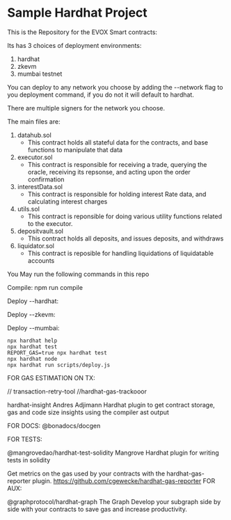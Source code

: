 # Sample Hardhat Project

This is the Repository for the EVOX Smart contracts:

Its has 3 choices of deployment environments:

1. hardhat 
2. zkevm
3. mumbai testnet

You can deploy to any network you choose by adding the --network flag to you deployment command, 
if you do not it will default to hardhat.


There are multiple signers for the network you choose. 

The main files are:

1. datahub.sol
    - This contract holds all stateful data for the contracts, and base functions to manipulate that data
2. executor.sol
    - This contract is responsible for receiving a trade, querying the oracle, receiving its repsonse, and acting upon the order        confirmation
3. interestData.sol
    - This contract is responsible for holding interest Rate data, and calculating interest charges
4. utils.sol
    - This contract is reponsible for doing various utility functions related to the executor.
5. depositvault.sol
    - This contract holds all deposits, and issues deposits, and withdraws 
6. liquidator.sol
    - This contract is reposible for handling liquidations of liquidatable accounts



You May run the following commands in this repo

Compile:
npm run compile

Deploy --hardhat:

Deploy --zkevm:

Deploy --mumbai: 


```shell
npx hardhat help
npx hardhat test
REPORT_GAS=true npx hardhat test
npx hardhat node
npx hardhat run scripts/deploy.js
```

FOR GAS ESTIMATION ON TX:

// transaction-retry-tool
//hardhat-gas-trackooor

hardhat-insight
Andres Adjimann
Hardhat plugin to get contract storage, gas and code size insights using the compiler ast output


FOR DOCS:
@bonadocs/docgen


FOR TESTS:

@mangrovedao/hardhat-test-solidity
Mangrove
Hardhat plugin for writing tests in solidity

Get metrics on the gas used by your contracts with the hardhat-gas-reporter plugin. https://github.com/cgewecke/hardhat-gas-reporter
FOR AUX:

@graphprotocol/hardhat-graph
The Graph
Develop your subgraph side by side with your contracts to save gas and increase productivity.